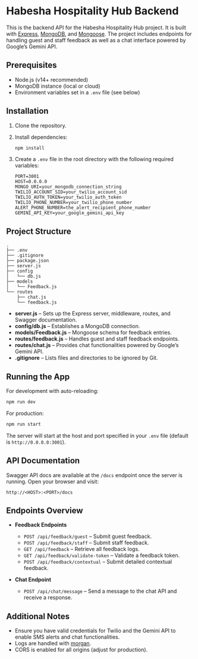 # Habesha Hospitality Hub Backend

This is the backend API for the Habesha Hospitality Hub project. It is built with [Express](https://expressjs.com/), [MongoDB](https://www.mongodb.com/), and [Mongoose](https://mongoosejs.com/). The project includes endpoints for handling guest and staff feedback as well as a chat interface powered by Google’s Gemini API.

## Prerequisites

- Node.js (v14+ recommended)
- MongoDB instance (local or cloud)
- Environment variables set in a `.env` file (see below)

## Installation

1. Clone the repository.
2. Install dependencies:

    ```sh
    npm install
    ```

3. Create a `.env` file in the root directory with the following required variables:

    ```
    PORT=3001
    HOST=0.0.0.0
    MONGO_URI=your_mongodb_connection_string
    TWILIO_ACCOUNT_SID=your_twilio_account_sid
    TWILIO_AUTH_TOKEN=your_twilio_auth_token
    TWILIO_PHONE_NUMBER=your_twilio_phone_number
    ALERT_PHONE_NUMBER=the_alert_recipient_phone_number
    GEMINI_API_KEY=your_google_gemini_api_key
    ```

## Project Structure

```
.
├── .env
├── .gitignore
├── package.json
├── server.js
├── config
│   └── db.js
├── models
│   └── Feedback.js
└── routes
    ├── chat.js
    └── feedback.js
```

- **server.js** – Sets up the Express server, middleware, routes, and Swagger documentation.
- **config/db.js** – Establishes a MongoDB connection.
- **models/Feedback.js** – Mongoose schema for feedback entries.
- **routes/feedback.js** – Handles guest and staff feedback endpoints.
- **routes/chat.js** – Provides chat functionalities powered by Google’s Gemini API.
- **.gitignore** – Lists files and directories to be ignored by Git.

## Running the App

For development with auto-reloading:

```sh
npm run dev
```

For production:

```sh
npm run start
```

The server will start at the host and port specified in your `.env` file (default is `http://0.0.0.0:3001`).

## API Documentation

Swagger API docs are available at the `/docs` endpoint once the server is running. Open your browser and visit:

```
http://<HOST>:<PORT>/docs
```

## Endpoints Overview

- **Feedback Endpoints**

  - `POST /api/feedback/guest` – Submit guest feedback.
  - `POST /api/feedback/staff` – Submit staff feedback.
  - `GET /api/feedback` – Retrieve all feedback logs.
  - `GET /api/feedback/validate-token` – Validate a feedback token.
  - `POST /api/feedback/contextual` – Submit detailed contextual feedback.

- **Chat Endpoint**

  - `POST /api/chat/message` – Send a message to the chat API and receive a response.

## Additional Notes

- Ensure you have valid credentials for Twilio and the Gemini API to enable SMS alerts and chat functionalities.
- Logs are handled with [morgan](https://github.com/expressjs/morgan).
- CORS is enabled for all origins (adjust for production).